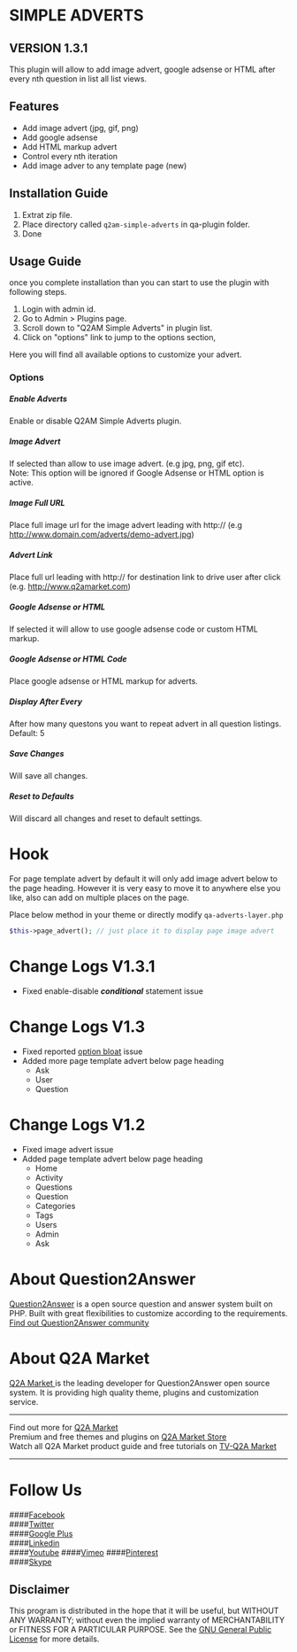 SIMPLE ADVERTS
==============
VERSION 1.3.1
-------------
This plugin will allow to add image advert, google adsense or HTML after every nth question in list all list views.

Features
--------
- Add image advert (jpg, gif, png)
- Add google adsense
- Add HTML markup advert
- Control every nth iteration
- Add image adver to any template page (new)

Installation Guide
------------------
1. Extrat zip file.
2. Place directory called `q2am-simple-adverts` in qa-plugin folder.
3. Done

Usage Guide
-----------

once you complete installation than you can start to use the plugin with following steps.

1. Login with admin id.
2. Go to Admin > Plugins page.
3. Scroll down to "Q2AM Simple Adverts" in plugin list.
4. Click on "options" link to jump to the options section,

Here you will find all available options to customize your advert.

### Options

##### Enable Adverts 
Enable or disable Q2AM Simple Adverts plugin.

##### Image Advert 
If selected than allow to use image advert. (e.g jpg, png, gif etc).   
Note: This option will be ignored if Google Adsense or HTML option is active.

##### Image Full URL 
Place full image url for the image advert leading with http:// (e.g http://www.domain.com/adverts/demo-advert.jpg)

##### Advert Link
Place full url leading with http:// for destination link to drive user after click (e.g. http://www.q2amarket.com)

##### Google Adsense or HTML 
If selected it will allow to use google adsense code or custom HTML markup.

##### Google Adsense or HTML Code 
Place google adsense or HTML markup for adverts.

##### Display After Every 
After how many questons you want to repeat advert in all question listings.  
Default: 5

##### Save Changes
Will save all changes.

##### Reset to Defaults
Will discard all changes and reset to default settings.

Hook
====
For page template advert by default it will only add image advert below to the page heading. However it is very easy to move it to anywhere else you like, also can add on multiple places on the page.

Place below method in your theme or directly modify `qa-adverts-layer.php`
````php
$this->page_advert(); // just place it to display page image advert
````

Change Logs V1.3.1
==================
- Fixed enable-disable ***conditional*** statement issue

Change Logs V1.3
================
- Fixed reported [option bloat][v1.2github-issue] issue
- Added more page template advert below page heading
    - Ask
    - User
    - Question


Change Logs V1.2
================
- Fixed image advert issue
- Added page template advert below page heading
    - Home
    - Activity
    - Questions
    - Question
    - Categories
    - Tags
    - Users
    - Admin
    - Ask


About Question2Answer
=====================
[Question2Answer][q2a_link] is a open source question and answer system built on PHP. Built with great flexibilities to customize according to the requirements. [Find out Question2Answer community][q2a_community]

About Q2A Market
================
[Q2A Market ][author]is the leading developer for Question2Answer open source system. It is providing high quality theme, plugins and customization service.

---
Find out more for [Q2A Market][author]  
Premium and free themes and plugins on [Q2A Market Store][store]  
Watch all Q2A Market product guide and free tutorials on [TV-Q2A Market][tv]

---

Follow Us
=========
####[Facebook][fb]  
####[Twitter][twit]  
####[Google Plus][gp]  
####[Linkedin][ln]  
####[Youtube][yt] 
####[Vimeo][vm]
####[Pinterest][pin]  
####[Skype][skp]  


Disclaimer
----------
This program is distributed in the hope that it will be useful, but WITHOUT ANY WARRANTY; 
without even the implied warranty of MERCHANTABILITY or FITNESS FOR A PARTICULAR PURPOSE. 
See the [GNU General Public License][GNU] for more details.

[q2a_link]:http://www.question2answer.org
[q2a_community]:http://www.question2answer.org/qa/
[author]: http://www.q2amarket.com
[tv]: http://tv.q2amarket.com
[GNU]:http://www.gnu.org/licenses/gpl.html
[store]:http://store.q2amarket.com
[fb]: https://www.facebook.com/q2amarket
[twit]: https://twitter.com/Q2AMarket
[gp]: https://plus.google.com/101360115965915958175/about
[ln]: http://www.linkedin.com/in/q2amarket
[yt]: http://www.youtube.com/user/q2amarket
[pin]: http://pinterest.com/q2amarket/
[vm]: https://vimeo.com/q2amarket
[skp]: http://myskype.info/q2amarket
[v1.2github-issue]: https://github.com/q2amarket/q2am-simple-adverts/issues/3